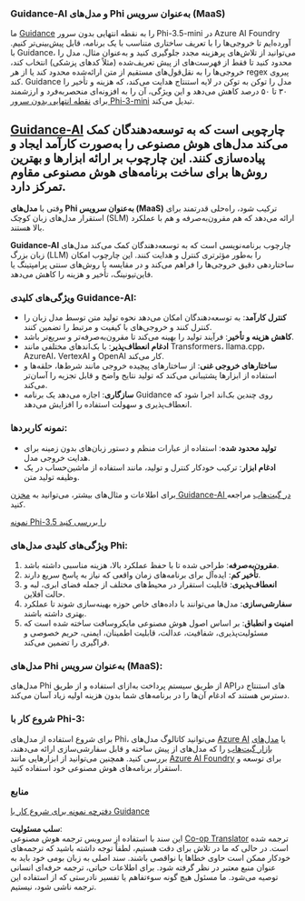 <!--
CO_OP_TRANSLATOR_METADATA:
{
  "original_hash": "bd049872f37c3079c87d4fe17109cea0",
  "translation_date": "2025-07-16T18:14:29+00:00",
  "source_file": "md/01.Introduction/01/01.Guidance.md",
  "language_code": "fa"
}
-->
### Guidance-AI و مدل‌های Phi به‌عنوان سرویس (MaaS)
ما [Guidance](https://github.com/guidance-ai/guidance) را به نقطه انتهایی بدون سرور Phi-3.5-mini در Azure AI Foundry آورده‌ایم تا خروجی‌ها را با تعریف ساختاری متناسب با یک برنامه، قابل پیش‌بینی‌تر کنیم. با Guidance، می‌توانید از تلاش‌های پرهزینه مجدد جلوگیری کنید و به‌عنوان مثال، مدل را محدود کنید تا فقط از فهرست‌های از پیش تعریف‌شده (مثلاً کدهای پزشکی) انتخاب کند، خروجی‌ها را به نقل‌قول‌های مستقیم از متن ارائه‌شده محدود کند یا از هر regex پیروی کند. Guidance مدل را توکن به توکن در لایه استنتاج هدایت می‌کند، که هزینه و تأخیر را ۳۰ تا ۵۰ درصد کاهش می‌دهد و این ویژگی، آن را به افزونه‌ای منحصربه‌فرد و ارزشمند برای [نقطه انتهایی بدون سرور Phi-3-mini](https://aka.ms/try-phi3.5mini) تبدیل می‌کند.

## [**Guidance-AI**](https://github.com/guidance-ai/guidance) چارچوبی است که به توسعه‌دهندگان کمک می‌کند مدل‌های هوش مصنوعی را به‌صورت کارآمد ایجاد و پیاده‌سازی کنند. این چارچوب بر ارائه ابزارها و بهترین روش‌ها برای ساخت برنامه‌های هوش مصنوعی مقاوم تمرکز دارد.

وقتی با **مدل‌های Phi به‌عنوان سرویس (MaaS)** ترکیب شود، راه‌حلی قدرتمند برای استقرار مدل‌های زبان کوچک (SLM) ارائه می‌دهد که هم مقرون‌به‌صرفه و هم با عملکرد بالا هستند.

**Guidance-AI** چارچوب برنامه‌نویسی است که به توسعه‌دهندگان کمک می‌کند مدل‌های زبان بزرگ (LLM) را به‌طور مؤثرتری کنترل و هدایت کنند. این چارچوب امکان ساختاردهی دقیق خروجی‌ها را فراهم می‌کند و در مقایسه با روش‌های سنتی پرامپتینگ یا فاین‌تیونینگ، تأخیر و هزینه را کاهش می‌دهد.

### ویژگی‌های کلیدی Guidance-AI:
- **کنترل کارآمد**: به توسعه‌دهندگان امکان می‌دهد نحوه تولید متن توسط مدل زبان را کنترل کنند و خروجی‌های با کیفیت و مرتبط را تضمین کنند.
- **کاهش هزینه و تأخیر**: فرآیند تولید را بهینه می‌کند تا مقرون‌به‌صرفه‌تر و سریع‌تر باشد.
- **ادغام انعطاف‌پذیر**: با بک‌اندهای مختلفی مانند Transformers، llama.cpp، AzureAI، VertexAI و OpenAI کار می‌کند.
- **ساختارهای خروجی غنی**: از ساختارهای پیچیده خروجی مانند شرط‌ها، حلقه‌ها و استفاده از ابزارها پشتیبانی می‌کند که تولید نتایج واضح و قابل تجزیه را آسان‌تر می‌کند.
- **سازگاری**: اجازه می‌دهد یک برنامه Guidance روی چندین بک‌اند اجرا شود که انعطاف‌پذیری و سهولت استفاده را افزایش می‌دهد.

### نمونه کاربردها:
- **تولید محدود شده**: استفاده از عبارات منظم و دستور زبان‌های بدون زمینه برای هدایت خروجی مدل.
- **ادغام ابزار**: ترکیب خودکار کنترل و تولید، مانند استفاده از ماشین‌حساب در یک وظیفه تولید متن.

برای اطلاعات و مثال‌های بیشتر، می‌توانید به [مخزن Guidance-AI در گیت‌هاب](https://github.com/guidance-ai/guidance) مراجعه کنید.

[نمونه Phi-3.5 را بررسی کنید](../../../../../code/01.Introduce/guidance.ipynb)

### ویژگی‌های کلیدی مدل‌های Phi:
1. **مقرون‌به‌صرفه**: طراحی شده تا با حفظ عملکرد بالا، هزینه مناسبی داشته باشد.
2. **تأخیر کم**: ایده‌آل برای برنامه‌های زمان واقعی که نیاز به پاسخ سریع دارند.
3. **انعطاف‌پذیری**: قابلیت استقرار در محیط‌های مختلف از جمله فضای ابری، لبه و حالت آفلاین.
4. **سفارشی‌سازی**: مدل‌ها می‌توانند با داده‌های خاص حوزه بهینه‌سازی شوند تا عملکرد بهتری داشته باشند.
5. **امنیت و انطباق**: بر اساس اصول هوش مصنوعی مایکروسافت ساخته شده است که مسئولیت‌پذیری، شفافیت، عدالت، قابلیت اطمینان، ایمنی، حریم خصوصی و فراگیری را تضمین می‌کند.

### مدل‌های Phi به‌عنوان سرویس (MaaS):
مدل‌های Phi از طریق سیستم پرداخت به‌ازای استفاده و از طریق APIهای استنتاج در دسترس هستند که ادغام آن‌ها را در برنامه‌های شما بدون هزینه اولیه زیاد آسان می‌کند.

### شروع کار با Phi-3:
برای شروع استفاده از مدل‌های Phi، می‌توانید کاتالوگ مدل‌های [Azure AI](https://ai.azure.com/explore/models) یا [مدل‌های بازار گیت‌هاب](https://github.com/marketplace/models) را که مدل‌های از پیش ساخته و قابل سفارشی‌سازی ارائه می‌دهند، بررسی کنید. همچنین می‌توانید از ابزارهایی مانند [Azure AI Foundry](https://ai.azure.com) برای توسعه و استقرار برنامه‌های هوش مصنوعی خود استفاده کنید.

### منابع
[دفترچه نمونه برای شروع کار با Guidance](../../../../../code/01.Introduce/guidance.ipynb)

**سلب مسئولیت**:  
این سند با استفاده از سرویس ترجمه هوش مصنوعی [Co-op Translator](https://github.com/Azure/co-op-translator) ترجمه شده است. در حالی که ما در تلاش برای دقت هستیم، لطفاً توجه داشته باشید که ترجمه‌های خودکار ممکن است حاوی خطاها یا نواقصی باشند. سند اصلی به زبان بومی خود باید به عنوان منبع معتبر در نظر گرفته شود. برای اطلاعات حیاتی، ترجمه حرفه‌ای انسانی توصیه می‌شود. ما مسئول هیچ گونه سوءتفاهم یا تفسیر نادرستی که از استفاده این ترجمه ناشی شود، نیستیم.